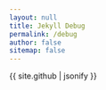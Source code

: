 ```yaml
---
layout: null
title: Jekyll Debug
permalink: /debug
author: false
sitemap: false
---
```

{{ site.github | jsonify }}